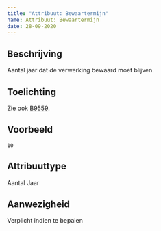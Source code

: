 ```yaml
---
title: "Attribuut: Bewaartermijn"
name: Attribuut: Bewaartermijn
date: 28-09-2020
---
```


## Beschrijving
Aantal jaar dat de verwerking bewaard moet blijven.

## Toelichting
Zie ook [B9559](../../../achtergronddocumentatie/ontwerp/artefacten/9559.md).

## Voorbeeld
`10`

## Attribuuttype
Aantal Jaar

## Aanwezigheid
Verplicht indien te bepalen
